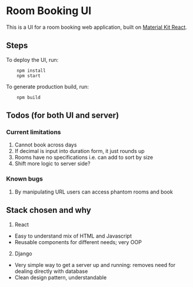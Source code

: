 # Room Booking UI

This is a UI for a room booking web application, built on [Material Kit React](https://demos.creative-tim.com/material-kit-react/#/?ref=mkr-readme). 

## Steps
To deploy the UI, run:
```
    npm install
    npm start
```
To generate production build, run:
```
    npm build
```

## Todos (for both UI and server)


### Current limitations

1. Cannot book across days
2. If decimal is input into duration form, it just rounds up
3. Rooms have no specifications i.e. can add to sort by size
4. Shift more logic to server side?

### Known bugs

1. By manipulating URL users can access phantom rooms and book


## Stack chosen and why

1. React 

- Easy to understand mix of HTML and Javascript
- Reusable components for different needs; very OOP 

2. Django

- Very simple way to get a server up and running: removes need for dealing directly with database
- Clean design pattern, understandable

